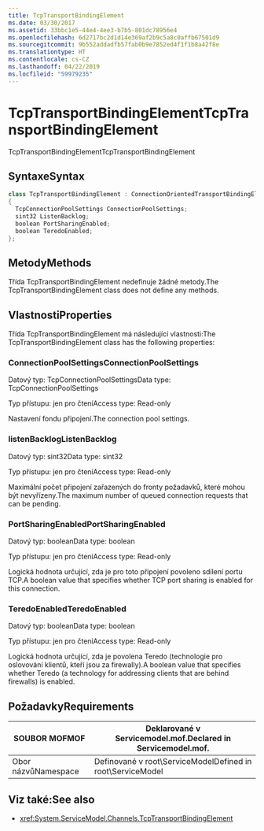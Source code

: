 ```yaml
---
title: TcpTransportBindingElement
ms.date: 03/30/2017
ms.assetid: 33bbc1e5-44e4-4ee3-b7b5-801dc78956e4
ms.openlocfilehash: 6d2717bc2d1d14e369af2b9c5a8c0affb67501d9
ms.sourcegitcommit: 9b552addadfb57fab0b9e7852ed4f1f1b8a42f8e
ms.translationtype: HT
ms.contentlocale: cs-CZ
ms.lasthandoff: 04/22/2019
ms.locfileid: "59979235"
---
```

# <a name="tcptransportbindingelement"></a><span data-ttu-id="5ba28-102">TcpTransportBindingElement</span><span class="sxs-lookup"><span data-stu-id="5ba28-102">TcpTransportBindingElement</span></span>
<span data-ttu-id="5ba28-103">TcpTransportBindingElement</span><span class="sxs-lookup"><span data-stu-id="5ba28-103">TcpTransportBindingElement</span></span>  
  
## <a name="syntax"></a><span data-ttu-id="5ba28-104">Syntaxe</span><span class="sxs-lookup"><span data-stu-id="5ba28-104">Syntax</span></span>  
  
```csharp
class TcpTransportBindingElement : ConnectionOrientedTransportBindingElement  
{  
  TcpConnectionPoolSettings ConnectionPoolSettings;  
  sint32 ListenBacklog;  
  boolean PortSharingEnabled;  
  boolean TeredoEnabled;  
};  
```  
  
## <a name="methods"></a><span data-ttu-id="5ba28-105">Metody</span><span class="sxs-lookup"><span data-stu-id="5ba28-105">Methods</span></span>  
 <span data-ttu-id="5ba28-106">Třída TcpTransportBindingElement nedefinuje žádné metody.</span><span class="sxs-lookup"><span data-stu-id="5ba28-106">The TcpTransportBindingElement class does not define any methods.</span></span>  
  
## <a name="properties"></a><span data-ttu-id="5ba28-107">Vlastnosti</span><span class="sxs-lookup"><span data-stu-id="5ba28-107">Properties</span></span>  
 <span data-ttu-id="5ba28-108">Třída TcpTransportBindingElement má následující vlastnosti:</span><span class="sxs-lookup"><span data-stu-id="5ba28-108">The TcpTransportBindingElement class has the following properties:</span></span>  
  
### <a name="connectionpoolsettings"></a><span data-ttu-id="5ba28-109">ConnectionPoolSettings</span><span class="sxs-lookup"><span data-stu-id="5ba28-109">ConnectionPoolSettings</span></span>  
 <span data-ttu-id="5ba28-110">Datový typ: TcpConnectionPoolSettings</span><span class="sxs-lookup"><span data-stu-id="5ba28-110">Data type: TcpConnectionPoolSettings</span></span>  
  
 <span data-ttu-id="5ba28-111">Typ přístupu: jen pro čtení</span><span class="sxs-lookup"><span data-stu-id="5ba28-111">Access type: Read-only</span></span>  
  
 <span data-ttu-id="5ba28-112">Nastavení fondu připojení.</span><span class="sxs-lookup"><span data-stu-id="5ba28-112">The connection pool settings.</span></span>  
  
### <a name="listenbacklog"></a><span data-ttu-id="5ba28-113">listenBacklog</span><span class="sxs-lookup"><span data-stu-id="5ba28-113">ListenBacklog</span></span>  
 <span data-ttu-id="5ba28-114">Datový typ: sint32</span><span class="sxs-lookup"><span data-stu-id="5ba28-114">Data type: sint32</span></span>  
  
 <span data-ttu-id="5ba28-115">Typ přístupu: jen pro čtení</span><span class="sxs-lookup"><span data-stu-id="5ba28-115">Access type: Read-only</span></span>  
  
 <span data-ttu-id="5ba28-116">Maximální počet připojení zařazených do fronty požadavků, které mohou být nevyřízeny.</span><span class="sxs-lookup"><span data-stu-id="5ba28-116">The maximum number of queued connection requests that can be pending.</span></span>  
  
### <a name="portsharingenabled"></a><span data-ttu-id="5ba28-117">PortSharingEnabled</span><span class="sxs-lookup"><span data-stu-id="5ba28-117">PortSharingEnabled</span></span>  
 <span data-ttu-id="5ba28-118">Datový typ: boolean</span><span class="sxs-lookup"><span data-stu-id="5ba28-118">Data type: boolean</span></span>  
  
 <span data-ttu-id="5ba28-119">Typ přístupu: jen pro čtení</span><span class="sxs-lookup"><span data-stu-id="5ba28-119">Access type: Read-only</span></span>  
  
 <span data-ttu-id="5ba28-120">Logická hodnota určující, zda je pro toto připojení povoleno sdílení portu TCP.</span><span class="sxs-lookup"><span data-stu-id="5ba28-120">A boolean value that specifies whether TCP port sharing is enabled for this connection.</span></span>  
  
### <a name="teredoenabled"></a><span data-ttu-id="5ba28-121">TeredoEnabled</span><span class="sxs-lookup"><span data-stu-id="5ba28-121">TeredoEnabled</span></span>  
 <span data-ttu-id="5ba28-122">Datový typ: boolean</span><span class="sxs-lookup"><span data-stu-id="5ba28-122">Data type: boolean</span></span>  
  
 <span data-ttu-id="5ba28-123">Typ přístupu: jen pro čtení</span><span class="sxs-lookup"><span data-stu-id="5ba28-123">Access type: Read-only</span></span>  
  
 <span data-ttu-id="5ba28-124">Logická hodnota určující, zda je povolena Teredo (technologie pro oslovování klientů, kteří jsou za firewally).</span><span class="sxs-lookup"><span data-stu-id="5ba28-124">A boolean value that specifies whether Teredo (a technology for addressing clients that are behind firewalls) is enabled.</span></span>  
  
## <a name="requirements"></a><span data-ttu-id="5ba28-125">Požadavky</span><span class="sxs-lookup"><span data-stu-id="5ba28-125">Requirements</span></span>  
  
|<span data-ttu-id="5ba28-126">SOUBOR MOF</span><span class="sxs-lookup"><span data-stu-id="5ba28-126">MOF</span></span>|<span data-ttu-id="5ba28-127">Deklarované v Servicemodel.mof.</span><span class="sxs-lookup"><span data-stu-id="5ba28-127">Declared in Servicemodel.mof.</span></span>|  
|---------|-----------------------------------|  
|<span data-ttu-id="5ba28-128">Obor názvů</span><span class="sxs-lookup"><span data-stu-id="5ba28-128">Namespace</span></span>|<span data-ttu-id="5ba28-129">Definované v root\ServiceModel</span><span class="sxs-lookup"><span data-stu-id="5ba28-129">Defined in root\ServiceModel</span></span>|  
  
## <a name="see-also"></a><span data-ttu-id="5ba28-130">Viz také:</span><span class="sxs-lookup"><span data-stu-id="5ba28-130">See also</span></span>

- <xref:System.ServiceModel.Channels.TcpTransportBindingElement>
